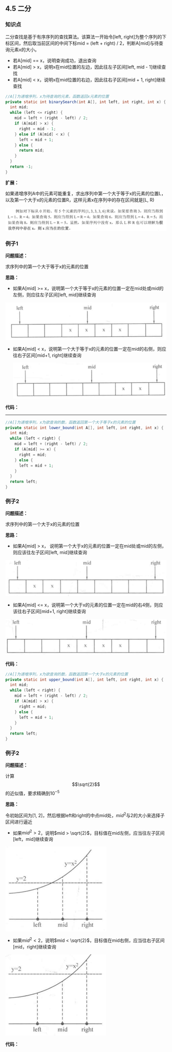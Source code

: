 ## 4.5 二分

### 知识点

二分查找是基于有序序列的查找算法。该算法一开始令[left, right]为整个序列的下标区间，然后取当前区间的中间下标mid = (left + right) / 2，判断A[mid]与待查询元素x的大小。

* 若A[mid] == x，说明查询成功，退出查询
* 若A[mid] > x，说明x在mid位置的左边，因此往左子区间[left, mid - 1]继续查找
* 若A[mid] < x，说明x在mid位置的右边，因此往右子区间[mid + 1, right]继续查找

```java
//A[]为递增序列，x为待查询的元素，函数返回x元素的位置
private static int binarySearch(int A[], int left, int right, int x) {
  int mid;
  while (left <= right) {
    mid = left + (right - left) / 2;
    if (A[mid] > x) {
      right = mid - 1;
    } else if (A[mid] < x) {
      left = mid + 1;
    } else {
      return mid;
    }
  }
  return -1;
}
```



**扩展：**

如果递增序列A中的元素可能重复，求出序列中第一个大于等于x的元素的位置L，以及第一个大于x的元素的位置R，这样元素x在序列中的存在区间就是[L, R)

![image-20210720152115007](image-20210720152115007.png)



### 例子1

**问题描述：**

求序列中的第一个大于等于x的元素的位置

**思路：**

* 如果A[mid] >= x，说明第一个大于等于x的元素的位置一定在mid处或mid的左侧，则应往左子区间[left, mid]继续查询

![image-20210720204923380](image-20210720204923380.png)

* 如果A[mid] < x，说明第一个大于等于x的元素的位置一定在mid的右侧，则应往右子区间[mid+1, right]继续查询

  ![image-20210720205051648](image-20210720205051648.png)

**代码：**

****

```java
//A[]为递增序列，x为欲查询的数，函数返回第一个大于等于x的元素的位置
private static int lower_bound(int A[], int left, int right, int x) {
  int mid;
  while (left < right) {
    mid = left + (right - left) / 2;
    if (A[mid] >= x) {
      right = mid;
    } else {
      left = mid + 1;
    }
  }
  return left;
}
```



### 例子2

**问题描述：**

求序列中的第一个大于x的元素的位置

**思路：**

* 如果A[mid] > x， 说明第一个大于x的元素的位置一定在mid处或mid的左侧，则应该往左子区间[left, mid]继续查询

![image-20210720211903196](image-20210720211903196.png)

* 如果A[mid] <= x，说明第一个大于x的元素的位置一定在mid的右4侧，则应该往右子区间[mid+1, right]继续查询

![image-20210720211921571](image-20210720211921571.png)

**代码：**

```java
//A[]为递增序列，x为欲查询的数，函数返回第一个大于x的元素的位置
private static int upper_bound(int A[], int left, int right, int x) {
  int mid;
  while (left < right) {
    mid = left + (right - left) / 2;
    if (A[mid] > x) {
      right = mid;
    } else {
      left = mid + 1;
    }
  }
  return left;
}
```



### 例子2

**问题描述：**

计算$$\sqrt{2}$$的近似值，要求精确到$10^{-5}$

**思路：**

令初始区间为[1, 2]，然后根据left和right的中点mid处，$mid^2$与2的大小来选择子区间进行逼近

* 如果$mid^2 > 2$，说明$mid > \sqrt{2}$，目标值在mid左侧，应当往左子区间[left，mid]继续查询

<img src="image-20210720221823110.png" alt="image-20210720221823110" style="zoom:50%;" />

* 如果$mid^2 < 2$，说明$mid < \sqrt{2}$，目标值在mid右侧，应当往右子区间[mid，right]继续查询

<img src="image-20210720221839637.png" alt="image-20210720221839637" style="zoom:50%;" />

**代码：**

```java
```

